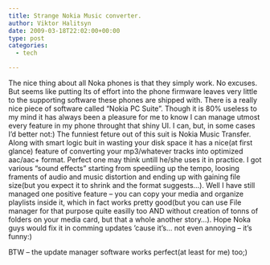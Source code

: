 ```yaml
---
title: Strange Nokia Music converter.
author: Viktor Halitsyn
date: 2009-03-18T22:02:00+00:00
type: post
categories:
  - tech

---
```

The nice thing about all Noka phones is that they simply work. No excuses. But seems like putting lts of effort into the phone firmware leaves very little to the supporting software these phones are shipped with. There is a really nice piece of software called &#8220;Nokia PC Suite&#8221;. Though it is 80% useless to my mind it has always been a pleasure for me to know I can manage utmost every feature in my phone throught that shiny UI. I can, but, in some cases I&#8217;d better not:) The funniest feture out of this suit is Nokia Music Transfer. Along with smart logic buit in wasting your disk space it has a nice(at first glance) feature of converting your mp3/whatever tracks into optimized aac/aac+ format. Perfect one may think untill he/she uses it in practice. I got various &#8220;sound effects&#8221; starting from speediing up the tempo, loosing framents of audio and music distortion and ending up with gaining file size(but you expect it to shrink and the format suggests&#8230;). Well I have still managed one positive feature &#8211; you can copy your media and organize playlists inside it, which in fact works pretty good(but you can use File manager for that purpose quite easilly too AND without creation of tonns of folders on your media card, but that a whole another story&#8230;). Hope Noka guys would fix it in comming updates &#8217;cause it&#8217;s&#8230; not even annoying &#8211; it&#8217;s funny:) 

<div>
  BTW &#8211; the update manager software works perfect(at least for me) too;)
</div>